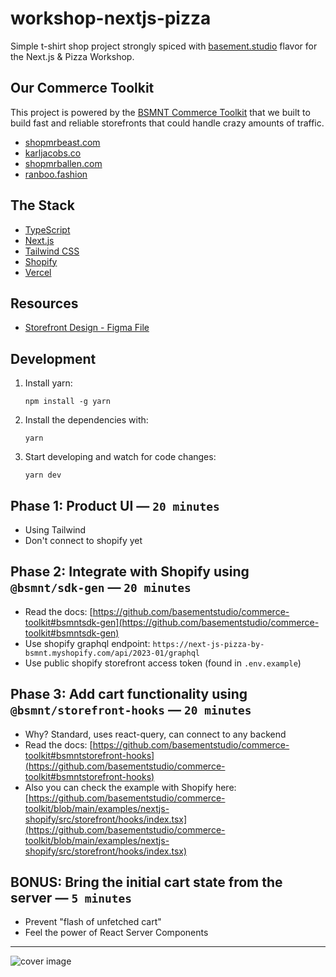 # workshop-nextjs-pizza

Simple t-shirt shop project strongly spiced with [basement.studio](https://basement.studio/) flavor for the Next.js & Pizza Workshop.


## Our Commerce Toolkit

This project is powered by the [BSMNT Commerce Toolkit](https://github.com/basementstudio/commerce-toolkit) that we built to build fast and reliable storefronts that could handle crazy amounts of traffic.

- [shopmrbeast.com](https://shopmrbeast.com)
- [karljacobs.co](https://karljacobs.co)
- [shopmrballen.com](https://shopmrballen.com)
- [ranboo.fashion](https://ranboo.fashion)


## The Stack

- [TypeScript](https://www.typescriptlang.org/)
- [Next.js](https://nextjs.org/)
- [Tailwind CSS](https://tailwindcss.com/)
- [Shopify](https://www.shopify.com/)
- [Vercel](https://vercel.com/)

## Resources

- [Storefront Design - Figma File](https://www.figma.com/file/apST1EGGxQ5E2FiTLAbzlM/Untitled?node-id=0%3A1&t=q09OsJxJaDru8Yfc-1)

## Development

1. Install yarn:

   ```
   npm install -g yarn
   ```

2. Install the dependencies with:

   ```
   yarn
   ```

3. Start developing and watch for code changes:

   ```
   yarn dev
   ```

## Phase 1: Product UI — `20 minutes`

- Using Tailwind
- Don't connect to shopify yet

## Phase 2: Integrate with Shopify using `@bsmnt/sdk-gen` — `20 minutes`

- Read the docs: [https://github.com/basementstudio/commerce-toolkit#bsmntsdk-gen](https://github.com/basementstudio/commerce-toolkit#bsmntsdk-gen)
- Use shopify graphql endpoint: `https://next-js-pizza-by-bsmnt.myshopify.com/api/2023-01/graphql`
- Use public shopify storefront access token (found in `.env.example`)

## Phase 3: Add cart functionality using `@bsmnt/storefront-hooks` — `20 minutes`

- Why? Standard, uses react-query, can connect to any backend
- Read the docs: [https://github.com/basementstudio/commerce-toolkit#bsmntstorefront-hooks](https://github.com/basementstudio/commerce-toolkit#bsmntstorefront-hooks)
- Also you can check the example with Shopify here: [https://github.com/basementstudio/commerce-toolkit/blob/main/examples/nextjs-shopify/src/storefront/hooks/index.tsx](https://github.com/basementstudio/commerce-toolkit/blob/main/examples/nextjs-shopify/src/storefront/hooks/index.tsx)

## BONUS: Bring the initial cart state from the server — `5 minutes`

- Prevent "flash of unfetched cart"
- Feel the power of React Server Components

---

![cover image](https://github.com/basementstudio/next-typescript/raw/main/public/og.png 'We Make Cool Sh*t That Performs')
